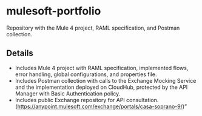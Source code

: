 # mulesoft-portfolio
Repository with the Mule 4 project, RAML specification, and Postman collection.

## Details
- Includes Mule 4 project with RAML specification, implemented flows, error handling, global configurations, and properties file.
- Includes Postman collection with calls to the Exchange Mocking Service and the implementation deployed on CloudHub, protected by the API Manager with Basic Authentication policy.
- Includes public Exchange repository for API consultation. (https://anypoint.mulesoft.com/exchange/portals/casa-soprano-9/)”
